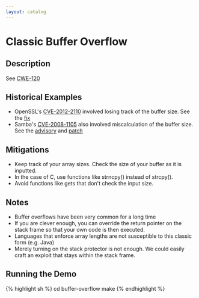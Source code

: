 ```yaml
---
layout: catalog
---
```


Classic Buffer Overflow
=======================

Description
-----------

See [CWE-120](http://cwe.mitre.org/data/definitions/120.html)

Historical Examples
-------------------
* OpenSSL's [CVE-2012-2110](http://cve.mitre.org/cgi-bin/cvename.cgi?name=CVE-2012-2110) involved losing track of the buffer size. See the [fix](http://cvs.openssl.org/chngview?cn=22431)
* Samba's [CVE-2008-1105](http://cve.mitre.org/cgi-bin/cvename.cgi?name=CVE-2008-1105) also involved miscalculation of the buffer size. See the [advisory](http://www.samba.org/samba/security/CVE-2008-1105.html) and [patch](https://bugzilla.redhat.com/attachment.cgi?id=305636&action=diff)

Mitigations
-----------
* Keep track of your array sizes. Check the size of your buffer as it is inputted. 
* In the case of C, use functions like strncpy() instead of strcpy().
* Avoid functions like gets that don't check the input size. 
 
Notes
-----

* Buffer overflows have been very common for a long time
* If you are clever enough, you can override the return pointer on the stack frame so that your own code is then executed. 
* Languages that enforce array lengths are not susceptible to this classic form (e.g. Java)
* Merely turning on the stack protector is not enough. We could easily craft an exploit that stays within the stack frame.

 

Running the Demo
----------------
{% highlight sh %}
  cd buffer-overflow
  make
{% endhighlight %}

